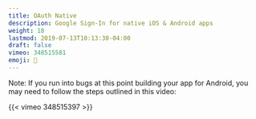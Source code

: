 ```yaml
---
title: OAuth Native
description: Google Sign-In for native iOS & Android apps
weight: 18
lastmod: 2019-07-13T10:13:30-04:00
draft: false
vimeo: 348515581
emoji: 👤
---
```


Note: If you run into bugs at this point building your app for Android, you may need to follow the steps outlined in this video: 

{{< vimeo 348515397 >}}